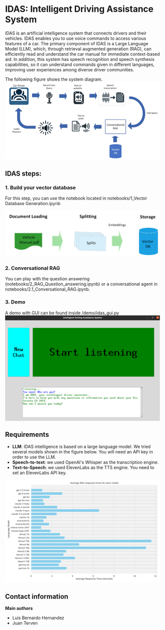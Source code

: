 # IDAS: Intelligent Driving Assistance System

IDAS is an artificial intelligence system that connects drivers and their vehicles.
IDAS enables you to use voice commands to access various features of a car.
The primary component of IDAS is a Large Language Model (LLM), which, through retrieval augmented generation (RAG), can efficiently read and understand the car manual for immediate context-based aid. In addition, this system has speech recognition and speech synthesis capabilities, so it can understand commands given in different languages, improving user experiences among diverse driver communities.

The following figure shows the system diagram.
![alt text](figures/idas.png)

## IDAS steps:

### 1. Build your vector database
For this step, you can use the notebook located in notebooks/1_Vector Database Generation.ipynb

![alt text](figures/Storage.png)

### 2. Conversational RAG
You can play with the question answering (notebooks/2_RAG_Question_answering.ipynb) 
or a conversational agent in notebooks/2.1_Conversational_RAG.ipynb.

### 3. Demo
A demo with GUI can be found inside /demo/idas_gui.py
![alt text](figures/gui.png)


## Requirements

* **LLM**: IDAS intelligence is based on a large language model. We tried several models shown in the figure below.
You will need an API key in order to use the LLM.
* **Speech-to-text**: we used OpenAI's Whisper as the transcription engine.
* **Text-to-Speech**: we used ElevenLabs as the TTS engine. You need to set an ElevenLabs API key.

![alt text](figures/models_response_times.png)


## Contact information
**Main authors**
- Luis Bernardo Hernandez
- Juan Terven